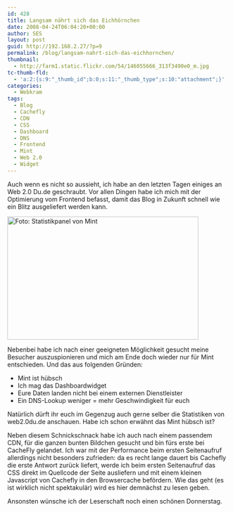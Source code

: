 ```yaml
---
id: 428
title: Langsam nährt sich das Eichhörnchen
date: 2008-04-24T06:04:20+00:00
author: SES
layout: post
guid: http://192.168.2.27/?p=9
permalink: /blog/langsam-nahrt-sich-das-eichhornchen/
thumbnail:
  - http://farm1.static.flickr.com/54/146055666_313f3490e0_m.jpg
tc-thumb-fld:
  - 'a:2:{s:9:"_thumb_id";b:0;s:11:"_thumb_type";s:10:"attachment";}'
categories:
  - Webkram
tags:
  - Blog
  - Cachefly
  - CDN
  - CSS
  - Dashboard
  - DNS
  - Frontend
  - Mint
  - Web 2.0
  - Widget
---
```

Auch wenn es nicht so aussieht, ich habe an den letzten Tagen einiges an Web 2.0 Du.de geschraubt. Vor allen Dingen habe ich mich mit der Optimierung vom Frontend befasst, damit das Blog in Zukunft schnell wie ein Blitz ausgeliefert werden kann.

<img loading="lazy" src="http://www.rocket-turtle.de/images/uploads/stats/mint.jpg" width="434" height="280" alt="Foto: Statistikpanel von Mint" title="Mint" /> 

Nebenbei habe ich nach einer geeigneten Möglichkeit gesucht meine Besucher auszuspionieren und mich am Ende doch wieder nur für Mint entschieden. Und das aus folgenden Gründen:

  * Mint ist hübsch
  * Ich mag das Dashboardwidget
  * Eure Daten landen nicht bei einem externen Dienstleister
  * Ein DNS-Lookup weniger = mehr Geschwindigkeit für euch

Natürlich dürft ihr euch im Gegenzug auch gerne selber die Statistiken von web2.0du.de anschauen. Habe ich schon erwähnt das Mint hübsch ist?

Neben diesem Schnickschnack habe ich auch nach einem passendem CDN, für die ganzen bunten Bildchen gesucht und bin fürs erste bei CacheFly gelandet. Ich war mit der Performance beim ersten Seitenaufruf allerdings nicht besonders zufrieden: da es recht lange dauert bis Cachefly die erste Antwort zurück liefert, werde ich beim ersten Seitenaufruf das CSS direkt im Quellcode der Seite ausliefern und mit einem kleinen Javascript von Cachefly in den Browsercache befördern. Wie das geht (es ist wirklich nicht spektakulär) wird es hier demnächst zu lesen geben.

Ansonsten wünsche ich der Leserschaft noch einen schönen Donnerstag.